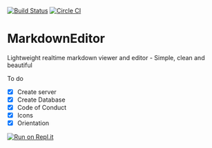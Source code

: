 [![Build Status](https://travis-ci.com/kallyas/markdownEditor.svg?branch=master)](https://travis-ci.com/kallyas/markdownEditor)
[![Circle CI](https://circleci.com/gh/kallyas/markdownEditor.svg?style=svg)](https://app.circleci.com/pipelines/github/kallyas/markdownEditor)

# MarkdownEditor
 Lightweight realtime markdown viewer and editor - Simple, clean and beautiful

To do

- [X] Create server
- [X] Create Database
- [X] Code of Conduct
- [X] Icons
- [X] Orientation

[![Run on Repl.it](https://repl.it/badge/github/kallyas/markdownEditor)](https://repl.it/github/kallyas/markdownEditor)
